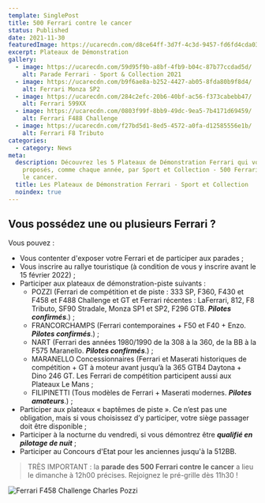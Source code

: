 ```yaml
---
template: SinglePost
title: 500 Ferrari contre le cancer
status: Published
date: 2021-11-30
featuredImage: https://ucarecdn.com/d8ce64ff-3d7f-4c3d-9457-fd6fd4cda03d/
excerpt: Plateaux de Démonstration
gallery:
  - image: https://ucarecdn.com/59d95f9b-a8bf-4fb9-b04c-87b77ccdad5d/
    alt: Parade Ferrari - Sport & Collection 2021
  - image: https://ucarecdn.com/b9f6ae8a-b252-4427-ab05-8fda80b9f8d4/
    alt: Ferrari Monza SP2
  - image: https://ucarecdn.com/284c2efc-20b6-40bf-ac56-f373cabebb47/
    alt: Ferrari 599XX
  - image: https://ucarecdn.com/0803f99f-8bb9-49dc-9ea5-7b4171d69459/
    alt: Ferrari F488 Challenge
  - image: https://ucarecdn.com/f27bd5d1-8ed5-4572-a0fa-d12585556e1b/
    alt: Ferrari F8 Tributo
categories:
  - category: News
meta:
  description: Découvrez les 5 Plateaux de Démonstration Ferrari qui vous sont
    proposés, comme chaque année, par Sport et Collection - 500 Ferrari contre
    le cancer.
  title: Les Plateaux de Démonstration Ferrari - Sport et Collection
  noindex: true
---
```

## Vous possédez une ou plusieurs Ferrari ?

Vous pouvez :

* Vous contenter d'exposer votre Ferrari et de participer aux parades ;
* Vous inscrire au rallye touristique (à condition de vous y inscrire avant le 15 février 2022) ;
* Participer aux plateaux de démonstration-piste suivants :
  * POZZI (Ferrari de compétition et de piste : 333 SP, F360, F430 et F458 et F488 Challenge et GT et Ferrari récentes : LaFerrari, 812, F8 Tributo, SF90 Stradale, Monza SP1 et SP2, F296 GTB. ***Pilotes confirmés***.) ;
  * FRANCORCHAMPS (Ferrari contemporaines + F50 et F40 + Enzo. ***Pilotes confirmés***.) ;
  * NART (Ferrari des années 1980/1990 de la 308 à la 360, de la BB à la F575 Maranello. ***Pilotes confirmés***.) ;
  * MARANELLO Concessionnaires (Ferrari et Maserati historiques de compétition + GT à moteur avant jusqu’à la 365 GTB4 Daytona + Dino 246 GT. Les Ferrari de compétition participent aussi aux Plateaux Le Mans ;
  * FILIPINETTI (Tous modèles de Ferrari + Maserati modernes. ***Pilotes amateurs***.) ;
* Participer aux plateaux « baptêmes de piste ». Ce n’est pas une obligation, mais si vous choisissez d’y participer, votre siège passager doit être disponible ;
* Participer à la nocturne du vendredi, si vous démontrez être ***qualifié en pilotage de nuit*** ;
* Participer au Concours d'Etat pour les anciennes jusqu'à la 512BB.

> TRÈS IMPORTANT : la **parade des 500 Ferrari contre le cancer** 
a lieu le dimanche à 12h00 précises.
> Rejoignez le pré-grille dès 11h30 !

![Ferrari F458 Challenge Charles Pozzi](https://ucarecdn.com/40f29e96-6ccb-4494-ae64-87338ffaffa7/ "Ferrari F458 Challenge Charles Pozzi")